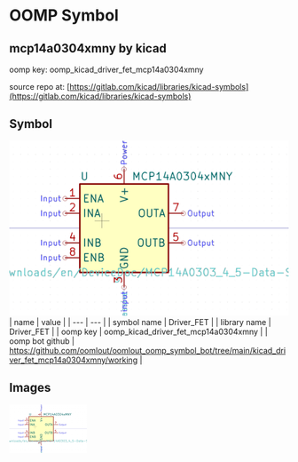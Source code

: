 # OOMP Symbol  
## mcp14a0304xmny  by kicad  
  
oomp key: oomp_kicad_driver_fet_mcp14a0304xmny  
  
source repo at: [https://gitlab.com/kicad/libraries/kicad-symbols](https://gitlab.com/kicad/libraries/kicad-symbols)  
## Symbol  
  
[![working.png](working_600.png)](working.png)  
| name | value | 
| --- | --- | 
| symbol name | Driver_FET | 
| library name | Driver_FET | 
| oomp key | oomp_kicad_driver_fet_mcp14a0304xmny | 
| oomp bot github | https://github.com/oomlout/oomlout_oomp_symbol_bot/tree/main/kicad_driver_fet_mcp14a0304xmny/working | 
## Images  
  
[![working.png](working_140.png)](working.png)  
